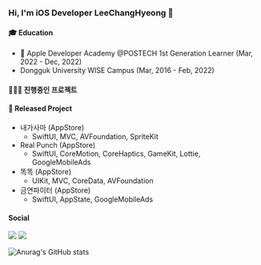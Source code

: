 ### Hi, I'm iOS Developer LeeChangHyeong 👋
#### 🎓 Education
-  Apple Developer Academy @POSTECH 1st Generation Learner (Mar, 2022 - Dec, 2022)
- Dongguk University WISE Campus (Mar, 2016 - Feb, 2022)

#### 👨🏻‍💻 진행중인 프로젝트
#### 📱 Released Project
- 내가사마 (AppStore)
  - SwiftUI, MVC, AVFoundation, SpriteKit
- Real Punch (AppStore)
  - SwiftUI, CoreMotion, CoreHaptics, GameKit, Lottie, GoogleMobileAds
- 똑똑 (AppStore)
  - UIKit, MVC, CoreData, AVFoundation
- 금연파이터 (AppStore)
  - SwiftUI, AppState, GoogleMobileAds
  
#### Social
<a href="https://www.instagram.com/changbro_/" target="_blank"><img src="https://img.shields.io/badge/Instagram-E4405F?style=flat-square&logo=instagram&logoColor=white"/></a> <img src="https://img.shields.io/badge/shlee509@dongguk.ac.kr-EA4335?style=flat-square&logo=gmail&logoColor=white"/>


![Anurag's GitHub stats](https://github-readme-stats.vercel.app/api?username=LeeChangHyeong&show_icons=true&theme=radical)


